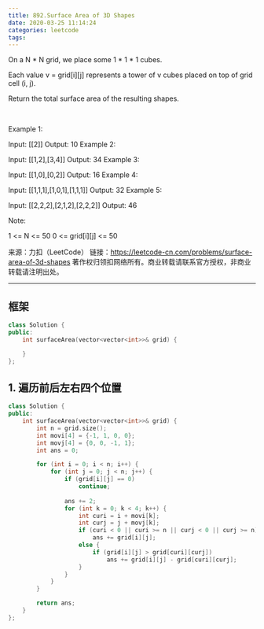 ```yaml
---
title: 892.Surface Area of 3D Shapes
date: 2020-03-25 11:14:24
categories: leetcode
tags:
---
```

On a N * N grid, we place some 1 * 1 * 1 cubes.

Each value v = grid[i][j] represents a tower of v cubes placed on top of grid cell (i, j).

Return the total surface area of the resulting shapes.

 

Example 1:

Input: [[2]]
Output: 10
Example 2:

Input: [[1,2],[3,4]]
Output: 34
Example 3:

Input: [[1,0],[0,2]]
Output: 16
Example 4:

Input: [[1,1,1],[1,0,1],[1,1,1]]
Output: 32
Example 5:

Input: [[2,2,2],[2,1,2],[2,2,2]]
Output: 46


Note:

1 <= N <= 50
0 <= grid[i][j] <= 50

来源：力扣（LeetCode）
链接：https://leetcode-cn.com/problems/surface-area-of-3d-shapes
著作权归领扣网络所有。商业转载请联系官方授权，非商业转载请注明出处。
_____________________________________

## 框架
```cpp
class Solution {
public:
    int surfaceArea(vector<vector<int>>& grid) {

    }
};
```

## 1. 遍历前后左右四个位置
```cpp
class Solution {
public:
    int surfaceArea(vector<vector<int>>& grid) {
        int n = grid.size();
        int movi[4] = {-1, 1, 0, 0};
        int movj[4] = {0, 0, -1, 1};
        int ans = 0;

        for (int i = 0; i < n; i++) {
            for (int j = 0; j < n; j++) {
                if (grid[i][j] == 0)
                    continue;
                
                ans += 2;
                for (int k = 0; k < 4; k++) {
                    int curi = i + movi[k];
                    int curj = j + movj[k];
                    if (curi < 0 || curi >= n || curj < 0 || curj >= n)
                        ans += grid[i][j];
                    else {
                        if (grid[i][j] > grid[curi][curj])
                            ans += grid[i][j] - grid[curi][curj];
                    }
                }
            }
        }

        return ans;
    }
};
```
